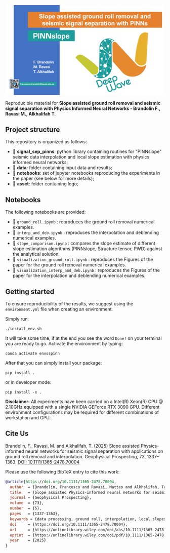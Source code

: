 ![LOGO](asset/ssPINNslopelogo.gif)

Reproducible material for **Slope assisted ground roll removal and seismic signal separation with Physics Informed Neural Networks - Brandolin F., Ravasi M., Alkhalifah  T.**


## Project structure
This repository is organized as follows:

* :open_file_folder: **signal_sep_pinns**: python library containing routines for "PINNslope" seismic data interpolation and local slope estimation with physics informed neural networks;
* :open_file_folder: **data**: folder containing input data and results;
* :open_file_folder: **notebooks**: set of jupyter notebooks reproducing the experiments in the paper (see below for more details);
* :open_file_folder: **asset**: folder containing logo;

## Notebooks
The following notebooks are provided:

- :orange_book: ``ground_roll.ipynb`` : reproduces the ground roll removal numerical examples.
- :orange_book: ``interp_and_deb.ipynb`` : reproduces the interpolation and deblending numerical examples.
- :orange_book: ``slope_comparison.ipynb`` : compares the slope estimate of different slope estimation algorithms (PINNslope, Structure tensor, PWD) against the analytical solution.
- :orange_book: ``visualization_ground_roll.ipynb`` : reproduces the Figures of the paper for the ground roll removal numerical examples.  
- :orange_book: ``visualization_interp_and_deb.ipynb`` : reproduces the Figures of the paper for the interpolation and deblending numerical examples.  


## Getting started
To ensure reproducibility of the results, we suggest using the `environment.yml` file when creating an environment.

Simply run:
```
./install_env.sh
```
It will take some time, if at the end you see the word `Done!` on your terminal you are ready to go. Activate the environment by typing:
```
conda activate envsspinn
```

After that you can simply install your package:
```
pip install .
```
or in developer mode:
```
pip install -e .
```

**Disclaimer:** All experiments have been carried on a Intel(R) Xeon(R) CPU @ 2.10GHz equipped with a single NVIDIA GEForce RTX 3090 GPU. Different environment 
configurations may be required for different combinations of workstation and GPU.


## Cite Us
Brandolin, F., Ravasi, M. and Alkhalifah, T. (2025) Slope assisted Physics-informed neural networks for seismic signal separation with applications on ground roll removal and interpolation. Geophysical Prospecting, 73, 1337–1363. [DOI: 10.1111/1365-2478.70004](https://doi.org/10.1111/1365-2478.70004)
 
 Please use the following BibTeX entry to cite this work:

```bibtex
@article{https://doi.org/10.1111/1365-2478.70004,
  author  = {Brandolin, Francesco and Ravasi, Matteo and Alkhalifah, Tariq},
  title   = {Slope assisted Physics-informed neural networks for seismic signal separation with applications on ground roll removal and interpolation},
  journal = {Geophysical Prospecting},
  volume  = {73},
  number  = {5},
  pages   = {1337-1363},
  keywords = {data processing, ground roll, interpolation, local slopes, physics-informed neural networks, seismics, signal processing, signal separation},
  doi     = {https://doi.org/10.1111/1365-2478.70004},
  url     = {https://onlinelibrary.wiley.com/doi/abs/10.1111/1365-2478.70004},
  eprint  = {https://onlinelibrary.wiley.com/doi/pdf/10.1111/1365-2478.70004},
  year    = {2025}
}
